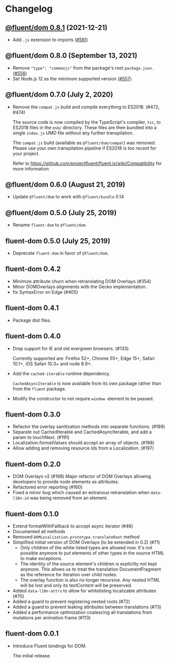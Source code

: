 # Changelog

## [@fluent/dom 0.8.1](https://github.com/projectfluent/fluent.js/compare/@fluent/dom@0.8.0...@fluent/dom@0.8.1) (2021-12-21)

- Add `.js` extension to imports
  ([#581](https://github.com/projectfluent/fluent.js/pull/581))

## @fluent/dom 0.8.0 (September 13, 2021)

- Remove `"type": "commonjs"` from the package's root `package.json`.
  ([#556](https://github.com/projectfluent/fluent.js/pull/556))
- Set Node.js 12 as the minimum supported version
  ([#557](https://github.com/projectfluent/fluent.js/pull/557))

## @fluent/dom 0.7.0 (July 2, 2020)

- Remove the `compat.js` build and compile everything to ES2018. (#472, #474)

  The source code is now compiled by the TypeScript's compiler, `tsc`, to
  ES2018 files in the `esm/` directory. These files are then bundled into a
  single `index.js` UMD file without any further transpilation.

  The `compat.js` build (available as `@fluent/dom/compat`) was removed.
  Please use your own transpilation pipeline if ES2018 is too recent for
  your project.

  Refer to https://github.com/projectfluent/fluent.js/wiki/Compatibility
  for more information

## @fluent/dom 0.6.0 (August 21, 2019)

- Update `@fluent/dom` to work with `@fluent/bundle` 0.14

## @fluent/dom 0.5.0 (July 25, 2019)

- Rename `fluent-dom` to `@fluent/dom`.

## fluent-dom 0.5.0 (July 25, 2019)

- Deprecate `fluent-dom` in favor of `@fluent/dom`.

## fluent-dom 0.4.2

- Minimize attribute churn when retranslating DOM Overlays (#354)
- Minor DOMOverlays alignments with the Gecko implementation.
- fix SyntaxError on Edge (#405)

## fluent-dom 0.4.1

- Package dist files.

## fluent-dom 0.4.0

- Drop support for IE and old evergreen browsers. (#133)

  Currently supported are: Firefox 52+, Chrome 55+, Edge 15+, Safari 10.1+,
  iOS Safari 10.3+ and node 8.9+.

- Add the `cached-iterable` runtime dependency.

  `CachedAsyncIterable` is now available from its own package rather than
  from the `fluent` package.

- Modify the constructor to not require `window `element to be passed.

## fluent-dom 0.3.0

- Refactor the overlay sanitization methods into separate functions. (#189)
- Separate out CachedIterable and CachedAsyncIterable, and add a param to touchNext. (#191)
- Localization.formatValues should accept an array of objects. (#198)
- Allow adding and removing resource Ids from a Localization. (#197)

## fluent-dom 0.2.0

- DOM Overlays v2 (#168)
  Major refactor of DOM Overlays allowing developers to provide node elements as attributes.
- Refactored error reporting (#160)
- Fixed a minor bug which caused an extranous retranslation when `data-l10n-id` was
  being removed from an element.

## fluent-dom 0.1.0

- Extend formatWithFallback to accept async iterator (#46)
- Documented all methods
- Removed `DOMLocalization.prototype.translateRoot` method
- Simplified initial version of DOM Overlays (to be extended in 0.2) (#71)
  - Only children of the white-listed types are allowed now. It's not possible
    anymore to put elements of other types in the source HTML to make exceptions.
  - The identity of the source element's children is explicitly not kept
    anymore. This allows us to treat the translation DocumentFragment as the
    reference for iteration over child nodes.
  - The overlay function is also no longer recursive. Any nested HTML
    will be lost and only its textContent will be preserved.
- Added `data-l10n-attrs` to allow for whitelisting localizable attributes (#70)
- Added a guard to prevent registering nested roots (#72)
- Added a guard to prevent leaking attributes between translations (#73)
- Added a performance optimization coalescing all translations from mutations
  per animation frame (#113)

## fluent-dom 0.0.1

- Introduce Fluent bindings for DOM.

  The initial release.
